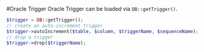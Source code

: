 #Oracle Trigger
Oracle Trigger can be loaded via `DB::getTrigger()`.

```php
$trigger = DB::getTrigger();
// create an auto-increment trigger
$trigger->autoIncrement($table, $column, $triggerName, $sequenceName);
// drop a trigger
$trigger->drop($triggerName);
```
